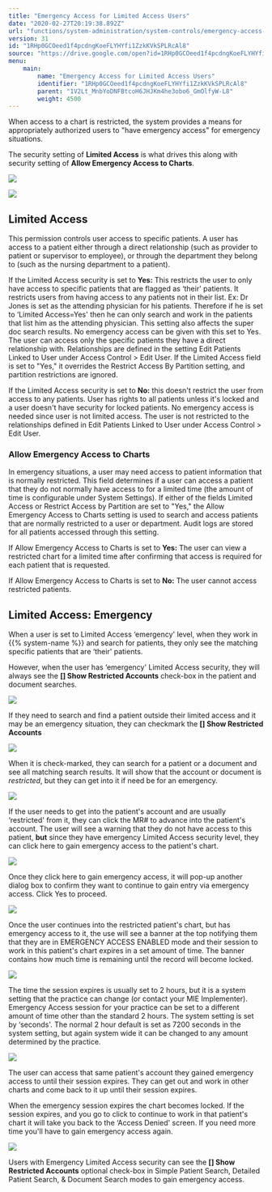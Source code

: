 ```yaml
---
title: "Emergency Access for Limited Access Users"
date: "2020-02-27T20:19:38.892Z"
url: "functions/system-administration/system-controls/emergency-access-for-limited-access-users.html"
version: 31
id: "1RHp0GCOeed1f4pcdngKoeFLYHYfi1ZzkKVkSPLRcAl8"
source: "https://drive.google.com/open?id=1RHp0GCOeed1f4pcdngKoeFLYHYfi1ZzkKVkSPLRcAl8"
menu:
    main:
        name: "Emergency Access for Limited Access Users"
        identifier: "1RHp0GCOeed1f4pcdngKoeFLYHYfi1ZzkKVkSPLRcAl8"
        parent: "1V2Lt_MnbYoDNFBtcoH6JHJKm4he3obo6_GmOlfyW-L8"
        weight: 4500
---
```

When access to a chart is restricted, the system provides a means for appropriately authorized users to "have emergency access" for emergency situations.

The security setting of **Limited Access** is what drives this along with security setting of **Allow Emergency Access to Charts**.

![](emergency-access-for-limited-access-users.images/image5.png)

![](emergency-access-for-limited-access-users.images/image7.png)

## Limited Access

This permission controls user access to specific patients. A user has access to a patient either through a direct relationship (such as provider to patient or supervisor to employee), or through the department they belong to (such as the nursing department to a patient).

If the Limited Access security is set to **Yes:** This restricts the user to only have access to specific patients that are flagged as ‘their' patients. It restricts users from having access to any patients not in their list. Ex: Dr Jones is set as the attending physician for his patients. Therefore if he is set to ‘Limited Access=Yes' then he can only search and work in the patients that list him as the attending physician. This setting also affects the super doc search results. No emergency access can be given with this set to Yes. The user can access only the specific patients they have a direct relationship with. Relationships are defined in the setting Edit Patients Linked to User under Access Control > Edit User. If the Limited Access field is set to "Yes," it overrides the Restrict Access By Partition setting, and partition restrictions are ignored.

If the Limited Access security is set to **No:** this doesn't restrict the user from access to any patients. User has rights to all patients unless it's locked and a user doesn't have security for locked patients. No emergency access is needed since user is not limited access. The user is not restricted to the relationships defined in Edit Patients Linked to User under Access Control > Edit User.

### Allow Emergency Access to Charts

In emergency situations, a user may need access to patient information that is normally restricted. This field determines if a user can access a patient that they do not normally have access to for a limited time (the amount of time is configurable under System Settings). If either of the fields Limited Access or Restrict Access by Partition are set to "Yes," the Allow Emergency Access to Charts setting is used to search and access patients that are normally restricted to a user or department. Audit logs are stored for all patients accessed through this setting.

If Allow Emergency Access to Charts is set to **Yes:** The user can view a restricted chart for a limited time after confirming that access is required for each patient that is requested.

If Allow Emergency Access to Charts is set to **No:** The user cannot access restricted patients.

## Limited Access: Emergency

When a user is set to Limited Access ‘emergency' level, when they work in {{% system-name %}} and search for patients, they only see the matching specific patients that are ‘their' patients.

However, when the user has ‘emergency' Limited Access security, they will always see the **[] Show Restricted Accounts** check-box in the patient and document searches.

![](emergency-access-for-limited-access-users.images/image6.png)

If they need to search and find a patient outside their limited access and it may be an emergency situation, they can checkmark the **[] Show Restricted Accounts**

![](emergency-access-for-limited-access-users.images/image9.png)

When it is check-marked, they can search for a patient or a document and see all matching search results. It will show that the account or document is *restricted*, but they can get into it if need be for an emergency.

![](emergency-access-for-limited-access-users.images/image8.png)

If the user needs to get into the patient's account and are usually ‘restricted' from it, they can click the MR# to advance into the patient's account. The user will see a warning that they do not have access to this patient, **but** since they have emergency Limited Access security level, they can click here to gain emergency access to the patient's chart.

![](emergency-access-for-limited-access-users.images/image2.png)

Once they click here to gain emergency access, it will pop-up another dialog box to confirm they want to continue to gain entry via emergency access. Click Yes to proceed.

![](emergency-access-for-limited-access-users.images/image1.png)

Once the user continues into the restricted patient's chart, but has emergency access to it, the use will see a banner at the top notifying them that they are in EMERGENCY ACCESS ENABLED mode and their session to work in this patient's chart expires in a set amount of time. The banner contains how much time is remaining until the record will become locked.

![](emergency-access-for-limited-access-users.images/image4.png)

The time the session expires is usually set to 2 hours, but it is a system setting that the practice can change (or contact your MIE Implementer). Emergency Access session for your practice can be set to a different amount of time other than the standard 2 hours. The system setting is set by ‘seconds'. The normal 2 hour default is set as 7200 seconds in the system setting, but again system wide it can be changed to any amount determined by the practice.

![](emergency-access-for-limited-access-users.images/image3.png)

The user can access that same patient's account they gained emergency access to until their session expires. They can get out and work in other charts and come back to it up until their session expires.

When the emergency session expires the chart becomes locked. If the session expires, and you go to click to continue to work in that patient's chart it will take you back to the ‘Access Denied' screen. If you need more time you'll have to gain emergency access again.

![](emergency-access-for-limited-access-users.images/image2.png)

Users with Emergency Limited Access security can see the **[] Show Restricted Accounts** optional check-box in Simple Patient Search, Detailed Patient Search, & Document Search modes to gain emergency access.

